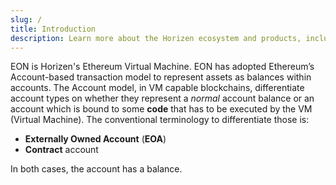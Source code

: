 ```yaml
---
slug: /
title: Introduction
description: Learn more about the Horizen ecosystem and products, including Horizen EON, governance, and more.
---
```


<head>
  <title>Horizen Documentation</title>
</head>




EON is Horizen's Ethereum Virtual Machine. EON has adopted Ethereum’s Account-based transaction model to represent assets as balances within accounts. The Account model, in VM capable blockchains, differentiate account types on whether they represent a _normal_ account balance or an account which is bound to some **code** that has to be executed by the VM (Virtual Machine). The conventional terminology to differentiate those is: 
- **Externally Owned Account** (**EOA**) 
- **Contract** account


In both cases, the account has a balance.

